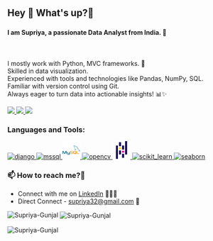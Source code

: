 

## Hey 👋 What's up?🚀

###

<h4 align="left">I am Supriya, a passionate Data Analyst from India. 🤖</h4>ㅤㅤㅤㅤㅤㅤㅤ

I mostly work with Python, MVC frameworks. 🚀  
Skilled in data visualization.  
Experienced with tools and technologies like Pandas, NumPy, SQL.  
Familiar with version control using Git.  
Always eager to turn data into actionable insights! 📊✨


<p float="left">
  <a href="https://python.org/" target="_blank" >
    <img src="https://media1.giphy.com/media/KAq5w47R9rmTuvWOWa/giphy.gif"  height="90" />
  </a>
  <a href="https://www.djangoproject.com/" target="_blank" >
    <img src="https://www.edgica.com/wp-content/files/django-logo-big.jpg"  height="80" /> 
  </a>
  <a href="https://www.w3.org/wiki/The_web_standards_model_-_HTML_CSS_and_JavaScript" target="_blank" >
    <img src="https://raw.githubusercontent.com/itsksaurabh/itsksaurabh/master/assets/html-css-js.png" height="70" />
  </a>
 </p>

<h3 align="left">Languages and Tools:</h3>
<p align="left"> <a href="https://www.djangoproject.com/" target="_blank" rel="noreferrer"> <img src="https://cdn.worldvectorlogo.com/logos/django.svg" alt="django" width="40" height="40"/> </a> <a href="https://www.microsoft.com/en-us/sql-server" target="_blank" rel="noreferrer"> <img src="https://www.svgrepo.com/show/303229/microsoft-sql-server-logo.svg" alt="mssql" width="40" height="40"/> </a> <a href="https://www.mysql.com/" target="_blank" rel="noreferrer"> <img src="https://raw.githubusercontent.com/devicons/devicon/master/icons/mysql/mysql-original-wordmark.svg" alt="mysql" width="40" height="40"/> </a> <a href="https://opencv.org/" target="_blank" rel="noreferrer"> <img src="https://www.vectorlogo.zone/logos/opencv/opencv-icon.svg" alt="opencv" width="40" height="40"/> </a> <a href="https://pandas.pydata.org/" target="_blank" rel="noreferrer"> <img src="https://raw.githubusercontent.com/devicons/devicon/2ae2a900d2f041da66e950e4d48052658d850630/icons/pandas/pandas-original.svg" alt="pandas" width="40" height="40"/> </a> <a href="https://scikit-learn.org/" target="_blank" rel="noreferrer"> <img src="https://upload.wikimedia.org/wikipedia/commons/0/05/Scikit_learn_logo_small.svg" alt="scikit_learn" width="40" height="40"/> </a> <a href="https://seaborn.pydata.org/" target="_blank" rel="noreferrer"> <img src="https://seaborn.pydata.org/_images/logo-mark-lightbg.svg" alt="seaborn" width="40" height="40"/> </a> </p>

### 📫 How to reach me?📩

- Connect with me on [LinkedIn](https://www.linkedin.com/in/supriya-gunjal-6299b9242/) 👨🏻‍💻   
- Direct Connect - [supriya32@gmail.com](mailto:supriyagunjal32.com) 📩


<p><img align="left" src="https://github-readme-stats.vercel.app/api/top-langs?username=Supriya-Gunjal&show_icons=true&locale=en&layout=compact" alt="Supriya-Gunjal" /></p>

<p>&nbsp;<img align="center" src="https://github-readme-stats.vercel.app/api?username=Supriya-Gunjal&show_icons=true&locale=en" alt="Supriya-Gunjal" /></p>

<p><img align="center" src="https://github-readme-streak-stats.herokuapp.com/?user=Supriya-Gunjal&" alt="Supriya-Gunjal" /></p>

<!--
**Supriya-Gunjal/Supriya-Gunjal** is a ✨ _special_ ✨ repository because its `README.md` (this file) appears on your GitHub profile.

Here are some ideas to get you started:

- 🔭 I’m currently working on ...
- 🌱 I’m currently learning ...
- 👯 I’m looking to collaborate on ...
- 🤔 I’m looking for help with ...
- 💬 Ask me about ...
- 📫 How to reach me: ...
- 😄 Pronouns: ...
- ⚡ Fun fact: ...
-->




